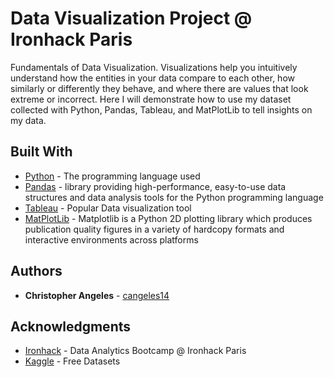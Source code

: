 # Data Visualization Project @ Ironhack Paris

Fundamentals of Data Visualization. Visualizations help you intuitively understand how the entities in your data compare to each other, how similarly or differently they behave, and where there are values that look extreme or incorrect. Here I will demonstrate how to use my dataset collected with Python, Pandas, Tableau, and MatPlotLib to tell insights on my data.

## Built With

* [Python](https://docs.python.org/3/) - The programming language used
* [Pandas](https://pandas.pydata.org/pandas-docs/stable/index.html) - library providing high-performance, easy-to-use data structures and data analysis tools for the Python programming language
* [Tableau](https://www.tableau.com/) - Popular Data visualization tool
* [MatPlotLib](https://matplotlib.org/contents.html) - Matplotlib is a Python 2D plotting library which produces publication quality figures in a variety of hardcopy formats and interactive environments across platforms

## Authors

* **Christopher Angeles** - [cangeles14](https://github.com/cangeles14)

## Acknowledgments

* [Ironhack](https://www.ironhack.com/en/data-analytics) -  Data Analytics Bootcamp @ Ironhack Paris
* [Kaggle](https://www.kaggle.com/kostyabahshetsyan/video-game-sales-visualization/data) - Free Datasets
